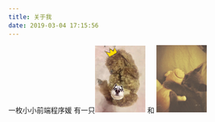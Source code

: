 ```yaml
---
title: 关于我
date: 2019-03-04 17:15:56
---
```








一枚小小前端程序媛
有一只<img src="../../images/about1.jpg" width = 100px/>
和
<img src="../../images/about2.jpg" width = 100px />
